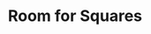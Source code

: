 ---
inv_num: 2014-121
add_credit:
url: 2014-121-room-for-squares
title: Room for Squares
year: '2014'
display_year: '2014'
medium: "(From left to right) Store Supply Warehouse® Maple Melamine Horizontal Slat-wall
  Panels, Store Supply Warehouse® Maple 12-inch Rotating Slat-wall Tower, Gaylord®
  Styrene Literature Holders, The Source Issue #1: Desktop Wireform (SRF-014) (2013)
  pamphlets, The Source Issue #2: Pizza Party (SRF-015) (2013) pamphlets, The Source
  Issue #3: I Shot Andy Warhol (SRF-016) (2013) pamphlets, The Source Issue #4: On
  and On (SRF-017) (2013) pamphlets, Gaylord® Acrylic Zigzag Slat-wall Display Pocket,
  Battle Studies John Mayer CD, A Father's Lullaby Nick Lachey CD, Gaylord® Jule-Art
  Acrylic Slat-wall Slip-in Sign-holder, Clinton (2013) (11 x 8.5 inch pencil on paper
  drawing), Untitled Translation Exercise (2006) (Sylvania® portable 270-degree Swivel
  Screen, 9.5-inch DVD player (NS969B), Sony MDR ZX-100 Headphones), black extension
  cords, 4-inch black slat-wall hooks, $10 Google Play gift card, $25 Facebook gift
  card, $25 Fandango gift card, QuickOffice (2013) (BLU® Advance 4.0 Unlocked Dual
  SIM cell phones, Generic Unlocked Quad-band Dual Sim Android 4.1 OS with 4.7-inch
  capacitive screen 3G cell phone, Samsung Galaxy Tab 3 (SM-T310) Tablet, Super Mario
  Clouds (2002-) & F1 Racer Mod (aka Japanese Driving Game) (2004) aka Super Landscape
  #1 (2005) (Nintendo Entertainment System .NES Roms, Android OS Nintendo Entertainment
  System Emulators, MicroUSB cables, Palay Display® Magnetic Security Device Pods),
  Sabrent® Multi Port USB Charger, Store Supply Warehouse® Tempered Glass Shelf, Store
  Supply Warehouse® 12-inch Slat-wall Shelf Brackets, Photoshop Gradient Demonstration
  iPhone Cases (2014) (SRF-006), Russell's / Lakes iPhone Case (2014), On Compression
  / Lakes iPhone Case (2014), Sports Products / Lakes iPhone Case (2014), Gaylord®
  Acrylic Angled Slat-wall Book Holders, The Hills―The Complete Third Season DVD box-set,
  Gilmore Girls—The Complete 3rd Season DVD, Wedding Planner DVD, Martin—The Complete
  Third Season DVD box-set, The Wedding Singer—Totally Awesome Edition DVD, Martin—The
  Complete Second Season DVD box-set, The Hottie and the Nottie DVD, Felicity—The
  Complete Fourth Season DVD box-set, Newlyweds: Nick & Jessica―The Final Season DVD
  box-set, Ally McBeal―The Complete Fourth Season DVD box-set, Must Love Dogs DVD,
  Gaylord® Acrylic Zigzag Slat-wall Display Pocket, Mission Impossible: Ghost Protocol
  DVD, Next DVD, Sex and the City―The Complete Second Season DVD box-set, Gaylord®
  Acrylic Single Display Bins, Photoshop Gradient Demonstration iPad Cases (SRF-007),
  Gaylord® Acrylic Angled Slat-wall Book Holder, Gaylord® Acrylic Slat-wall Expanding
  Paperback Holder, Separated at Birth? (2004) (Party Monster DVD, Elle Magazine―March
  2004 Issue), Since U Been Gone / Music For Stereos (2014) (Sony® Speaker Dock, iPod
  Classic 160GB, Shania Twain The Woman in Me MPEG-1 Audio MPEG-1 Part 3 files)"
dims: Variable
pitch:
ps:
live_url:
youtube:
related_code:
subheading:
download:
commission:
related: |-
  [133] [2011-140-clinton] 2011-140 Clinton
  [157] [2006-002-untitled-translation-exercise] 2006-002 Untitled Translation Exercise
  [185] [2005-021-super-landscape-1] 2005-021 Super Landscape #1
  [2206] [2012-083-clintons] 2012-083 Clintons
  [4111] [2013-117-the-source-desktop-wireform] 2013-117 The Source Issue 1 Desktop Wireform (SRF-014)
  [4112] [2013-133-the-source-issue-3-i-shot-andy-warhol] 2013 133 The Source Issue 3 I Shot Andy Warhol (SRF-016)
  [4113] [2013-168-the-source-issue-4-on-and-on] 2013-168 The Source Issue 4 On and On  (SRF-017)
  [4114] [2013-138-the-source-pizza-party] 2013 138 The Source Issue 2 Pizza Party (SRF-015)
  [4145] [2014-008-photoshop-gradient-demonstration-iphone-case-srf-006] 2014-008 Photoshop Gradient Demonstration iPhone Case (SRF-006)
  [4146] [2014-009-photoshop-gradient-demonstration-ipad-case-srf-007] 2014-009 Photoshop Gradient Demonstration iPad Case (SRF-007)
  [4228] [2013-196-quickoffice] 2013-196 QuickOffice
  [4281] [2015-068-quickoffice] 2015-068 QuickOffice
  [4304] [2016-117-dump-bin] 2016-117 Dump Bin
layout: things-i-made
---